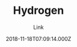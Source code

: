 ---
title: Hydrogen
github: https://github.com/link9596/jekyll-theme-Hydrogen
demo: https://hydrogen.atlinker.cn/
author: Link
thumbnail: themes/jekyll-theme-hydrogen.jpg
ssg:
  - Jekyll
cms:
  - Markdown
date: 2018-11-18T07:09:14.000Z
description: ':+1:轻盈、简洁的Jekyll主题，A Lightweight and Concise Jekyll theme For You.'
draft: true
publish_date: '2018-11-18T07:09:14Z'
update_date: '2022-10-25T17:00:30Z'
github_star: 64
github_fork: 78
---
